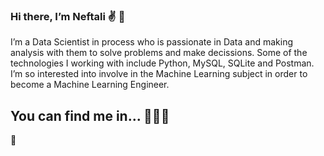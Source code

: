 ### Hi there, I’m Neftali :v: :telescope: 

I’m a Data Scientist in process who is passionate in Data and making analysis with them to solve problems and make decissions. Some of the technologies
I working with include Python, MySQL, SQLite and Postman. I’m so interested into involve in the Machine Learning subject in order to become a Machine
Learning Engineer.

## You can find me in... :dart::dart::dart: 
<!--
**NEFTACAMFIG/NEFTACAMFIG** is a ✨ _special_ ✨ repository because its `README.md` (this file) appears on your GitHub profile.

Here are some ideas to get you started:

- 🔭 I’m currently working on ...
- 🌱 I’m currently learning ...
- 👯 I’m looking to collaborate on ...
- 🤔 I’m looking for help with ...
- 💬 Ask me about ...
- 📫 How to reach me: ...
- 😄 Pronouns: ...
- ⚡ Fun fact: ...
-->👋 
